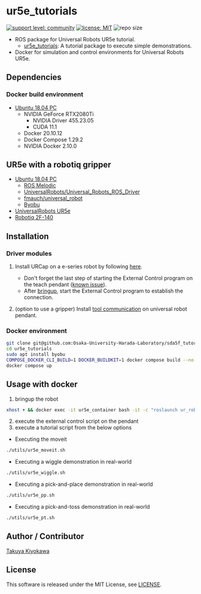 # ur5e_tutorials

[![support level: community](https://img.shields.io/badge/support%20level-community-lightgray.svg)](http://rosindustrial.org/news/2016/10/7/better-supporting-a-growing-ros-industrial-software-platform)
[![license: MIT](https://img.shields.io/badge/License-MIT-yellow.svg)](https://opensource.org/licenses/MIT)
![repo size](https://img.shields.io/github/repo-size/Osaka-University-Harada-Laboratory/ur5e_tutorials)

- ROS package for Universal Robots UR5e tutorial.
  - [ur5e_tutorials](/catkin_ws/src/ur5e_tutorials): A tutorial package to execute simple demonstrations.
- Docker for simulation and control environments for Universal Robots UR5e.

## Dependencies

### Docker build environment

- [Ubuntu 18.04 PC](https://ubuntu.com/certified/laptops?q=&limit=20&vendor=Dell&vendor=Lenovo&vendor=HP&release=18.04+LTS)
  - NVIDIA GeForce RTX2080Ti
  	- NVIDIA Driver 455.23.05
    - CUDA 11.1
  - Docker 20.10.12
  - Docker Compose 1.29.2
  - NVIDIA Docker 2.10.0

## UR5e with a robotiq gripper

- [Ubuntu 18.04 PC](https://ubuntu.com/certified/laptops?q=&limit=20&vendor=Dell&vendor=Lenovo&vendor=HP&release=18.04+LTS)
  - [ROS Melodic](https://wiki.ros.org/melodic/Installation/Ubuntu)
  - [UniversalRobots/Universal_Robots_ROS_Driver](https://github.com/UniversalRobots/Universal_Robots_ROS_Driver)
  - [fmauch/universal_robot](https://github.com/fmauch/universal_robot.git)
  - [Byobu](https://www.byobu.org/)
- [UniversalRobots UR5e](https://www.universal-robots.com/products/ur5-robot/) 
- [Robotiq 2F-140](https://robotiq.com/products/2f85-140-adaptive-robot-gripper)

## Installation

### Driver modules
1. Install URCap on a e-series robot by following [here](https://github.com/UniversalRobots/Universal_Robots_ROS_Driver/blob/master/ur_robot_driver/doc/install_urcap_e_series.md).
    - Don't forget the last step of starting the External Control program on the teach pendant ([known issue](https://github.com/UniversalRobots/Universal_Robots_ROS_Driver/issues/55)).
    - After [bringup](https://github.com/UniversalRobots/Universal_Robots_ROS_Driver/blob/master/ur_robot_driver/doc/usage_example.md), start the External Control program to establish the connection.  

2. (option to use a gripper) Install [tool communication](https://github.com/UniversalRobots/Universal_Robots_ROS_Driver/blob/master/ur_robot_driver/doc/setup_tool_communication.md) on universal robot pendant.  

### Docker environment
```bash
git clone git@github.com:Osaka-University-Harada-Laboratory/sda5f_tutorials.git --depth 1  
cd ur5e_tutorials
sudo apt install byobu
COMPOSE_DOCKER_CLI_BUILD=1 DOCKER_BUILDKIT=1 docker compose build --no-cache --parallel  
docker compose up
```

## Usage with docker

1. bringup the robot  
```bash
xhost + && docker exec -it ur5e_container bash -it -c "roslaunch ur_robot_driver ur5e_bringup.launch robot_ip:=XX.XX.XX.XX"  # e.g., 172.32.1.148
```
2. execute the external control script on the pendant  
3. execute a tutorial script from the below options

- Executing the moveit
```bash
./utils/ur5e_moveit.sh
```

- Executing a wiggle demonstration in real-world
```bash
./utils/ur5e_wiggle.sh
```

- Executing a pick-and-place demonstration in real-world
```bash
./utils/ur5e_pp.sh
```

- Executing a pick-and-toss demonstration in real-world
```bash
./utils/ur5e_pt.sh
```

## Author / Contributor

[Takuya Kiyokawa](https://takuya-ki.github.io/)

## License

This software is released under the MIT License, see [LICENSE](./LICENSE).
